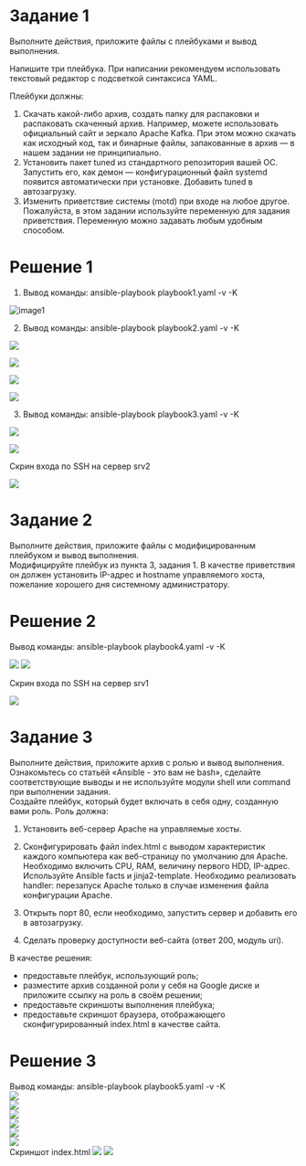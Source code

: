 #  Задание 1

Выполните действия, приложите файлы с плейбуками и вывод выполнения.

Напишите три плейбука. При написании рекомендуем использовать текстовый редактор с подсветкой синтаксиса YAML.

Плейбуки должны:

1. Скачать какой-либо архив, создать папку для распаковки и распаковать скаченный архив. Например, можете использовать официальный сайт и зеркало Apache Kafka. При этом можно скачать как исходный код, так и бинарные файлы, запакованные в архив — в нашем задании не принципиально.  
2. Установить пакет tuned из стандартного репозитория вашей ОС. Запустить его, как демон — конфигурационный файл systemd появится автоматически при установке. Добавить tuned в автозагрузку.  
3. Изменить приветствие системы (motd) при входе на любое другое. Пожалуйста, в этом задании используйте переменную для задания приветствия. Переменную можно задавать любым удобным способом.

# Решение 1

1. Вывод команды: ansible-playbook playbook1.yaml \-v \-K

![image1](img/image1.png)


2. Вывод команды: ansible-playbook playbook2.yaml \-v \-K

![](img/image2.png)

![](img/image3.png)

![](img/image4.png)

![](img/image5.png)

3. Вывод команды: ansible-playbook playbook3.yaml \-v \-K

![](img/image6.png)

![](img/image7.png)

Скрин входа по SSH на сервер srv2

![](img/image8.png)

# Задание 2

Выполните действия, приложите файлы с модифицированным плейбуком и вывод выполнения.  
Модифицируйте плейбук из пункта 3, задания 1\. В качестве приветствия он должен установить IP-адрес и hostname управляемого хоста, пожелание хорошего дня системному администратору.

# Решение 2

Вывод команды: ansible-playbook playbook4.yaml \-v \-K

![](img/image9.png) 
![](img/image10.png)

Скрин входа по SSH на сервер srv1

![](img/image11.png)

# Задание 3

Выполните действия, приложите архив с ролью и вывод выполнения.  
Ознакомьтесь со статьёй «Ansible \- это вам не bash», сделайте соответствующие выводы и не используйте модули shell или command при выполнении задания.  
Создайте плейбук, который будет включать в себя одну, созданную вами роль. Роль должна:

1. Установить веб\-сервер Apache на управляемые хосты.

2. Сконфигурировать файл index.html c выводом характеристик каждого компьютера как веб\-страницу по умолчанию для Apache. Необходимо включить CPU, RAM, величину первого HDD, IP-адрес. Используйте Ansible facts и jinja2-template. Необходимо реализовать handler: перезапуск Apache только в случае изменения файла конфигурации Apache.

3. Открыть порт 80, если необходимо, запустить сервер и добавить его в автозагрузку.

4. Сделать проверку доступности веб\-сайта (ответ 200, модуль uri).

В качестве решения:

* предоставьте плейбук, использующий роль;  
* разместите архив созданной роли у себя на Google диске и приложите ссылку на роль в своём решении;  
* предоставьте скриншоты выполнения плейбука;  
* предоставьте скриншот браузера, отображающего сконфигурированный index.html в качестве сайта.


# Решение 3

Вывод команды: ansible-playbook playbook5.yaml \-v \-K  
![](img/image12.png)  
![](img/image13.png)  
![](img/image14.png)  
![](img/image15.png)  
![](img/image16.png)  
![](img/image17.png)  
Скриншот index.html
![](img/image18.png)
![](img/image19.png)
